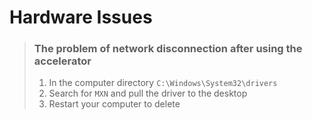 # Hardware Issues

> ### The problem of network disconnection after using the accelerator
>
> 1. In the computer directory `C:\Windows\System32\drivers`
> 2. Search for `MXN` and pull the driver to the desktop
> 3. Restart your computer to delete
